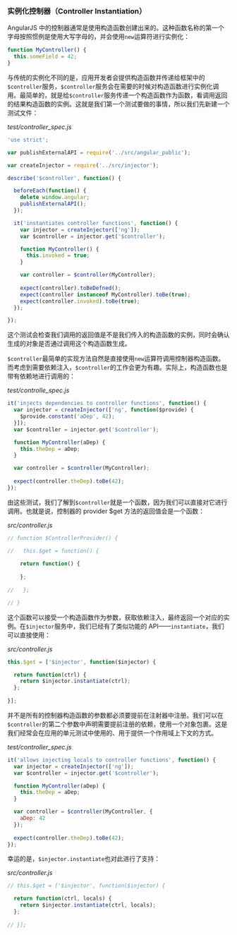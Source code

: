 ### 实例化控制器（Controller Instantiation）

AngularJS 中的控制器通常是使用构造函数创建出来的。这种函数名称的第一个字母按照惯例是使用大写字母的，并会使用`new`运算符进行实例化：

```js
function MyController() {
  this.someField = 42;
}
```

与传统的实例化不同的是，应用开发者会提供构造函数并传递给框架中的`$controller`服务，`$controller`服务会在需要的时候对构造函数进行实例化调用。最简单的，就是给`$controller`服务传递一个构造函数作为函数，看调用返回的结果构造函数的实例。这就是我们第一个测试要做的事情，所以我们先新建一个测试文件：

_test/controller_spec.js_

```js
'use strict';

var publishExternalAPI = require('../src/angular_public');

var createInjector = require('../src/injector');

describe('$controller', function() {

  beforeEach(function() {
    delete window.angular;
    publishExternalAPI();
  });

  it('instantiates controller functions', function() {
    var injector = createInjector(['ng']);
    var $controller = injector.get('$controller');

    function MyController() {
      this.invoked = true;
    }

    var controller = $controller(MyController);
    
    expect(controller).toBeDefned();
    expect(controller instanceof MyController).toBe(true);
    expect(controller.invoked).toBe(true);
  });

});
```

这个测试会检查我们调用的返回值是不是我们传入的构造函数的实例，同时会确认生成的对象是否通过调用这个构造函数生成。

`$controller`最简单的实现方法自然是直接使用`new`运算符调用控制器构造函数。而考虑到需要依赖注入，`$controller`的工作会更为有趣。实际上，构造函数也是带有依赖地进行调用的：

_test/controlle_spec.js_

```js
it('injects dependencies to controller functions', function() {
  var injector = createInjector(['ng', function($provide) {
    $provide.constant('aDep', 42);
  }]);
  var $controller = injector.get('$controller');

  function MyController(aDep) {
    this.theDep = aDep;
  }

  var controller = $controller(MyController);
  
  expect(controller.theDep).toBe(42);
});
```

由这些测试，我们了解到`$controller`就是一个函数，因为我们可以直接对它进行调用。也就是说，控制器的 provider $get 方法的返回值会是一个函数：

_src/controller.js_

```js
// function $ControllerProvider() {

//   this.$get = function() {
  
    return function() {
      
    };
  
//   };

// }
```

这个函数可以接受一个构造函数作为参数，获取依赖注入，最终返回一个对应的实例。在`$injector`服务中，我们已经有了类似功能的 API——`instantiate`，我们可以直接使用：

_src/controller.js_

```js
this.$get = ['$injector', function($injector) {

  return function(ctrl) {
    return $injector.instantiate(ctrl);
  };
  
}];
```

并不是所有的控制器构造函数的参数都必须要提前在注射器中注册。我们可以在`$controller`的第二个参数中声明需要提前注册的依赖，使用一个对象包裹。这是我们经常会在应用的单元测试中使用的、用于提供一个作用域上下文的方式。

_test/controller_spec.js_

```js
it('allows injecting locals to controller functions', function() {
  var injector = createInjector(['ng']);
  var $controller = injector.get('$controller');

  function MyController(aDep) {
    this.theDep = aDep;
  }

  var controller = $controller(MyController, {
    aDep: 42
  });
  
  expect(controller.theDep).toBe(42);
});
```

幸运的是，`$injector.instantiate`也对此进行了支持：

_src/controller.js_

```js
// this.$get = ['$injector', function($injector) {

  return function(ctrl, locals) {
    return $injector.instantiate(ctrl, locals);
  };
  
// }];
```
